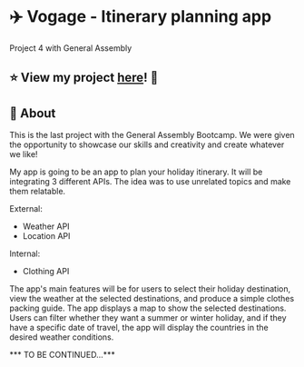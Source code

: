 # :airplane: Vogage - Itinerary planning app
Project 4 with General Assembly

## :star: View my project [here](http://tinas-voyage.surge.sh/)! :eyes:

## :page_with_curl: About

This is the last project with the General Assembly Bootcamp. We were given the opportunity to showcase our skills and creativity and create whatever we like!

My app is going to be an app to plan your holiday itinerary. It will be integrating 3 different APIs.
The idea was to use unrelated topics and make them relatable.

External:
- Weather API
- Location API

Internal:
- Clothing API

The app's main features will be for users to select their holiday destination, view the weather at the selected destinations, and produce a simple clothes packing guide.
The app displays a map to show the selected destinations.
Users can filter whether they want a summer or winter holiday, and if they have a specific date of travel, the app will display the countries in the desired weather conditions.

*** TO BE CONTINUED...***
